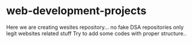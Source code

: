 # web-development-projects
Here we are creating wesites repository... no fake DSA repositories only legit websites related stuff
Try to add some codes with proper structure..
